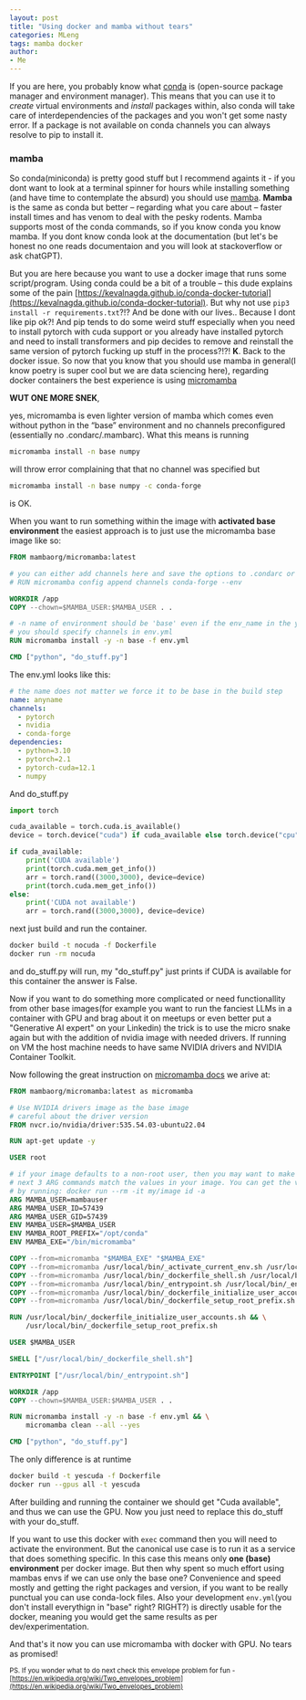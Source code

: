 ```yaml
---
layout: post
title: "Using docker and mamba without tears"
categories: MLeng
tags: mamba docker
author:
- Me
---
```



If you are here, you probably know what [conda](https://docs.conda.io/en/latest/) is (open-source package manager and environment manager). This means that you can use it to _create_ virtual environments and _install_ packages within, also conda will take care of interdependencies of the packages and you won't get some nasty error. If a package is not available on conda channels you can always resolve to pip to install it.

### mamba
So conda(miniconda) is pretty good stuff but I recommend againts it - if you dont want to look at a terminal spinner for hours while installing something (and have time to contemplate the absurd) you should use [mamba](https://mamba.readthedocs.io/en/latest/installation/mamba-installation.html).
**Mamba** is the same as conda but better – regarding what you care about – faster install times and has venom to deal with the pesky rodents. Mamba supports most of the conda commands, so if you know conda you know mamba. If you dont know conda look at the documentation (but let's be honest no one reads documentaion and you will look at stackoverflow or ask chatGPT).

But you are here because you want to use a docker image that runs some script/program. 
Using conda could be a bit of a trouble – this dude explains some of the pain [https://kevalnagda.github.io/conda-docker-tutorial](https://kevalnagda.github.io/conda-docker-tutorial). But why not use `pip3 install -r requirements.txt`?!? And be done with our lives.. Because I dont like pip ok?!
And pip tends to do some weird stuff especially when you need to install pytorch with cuda support or you already have installed pytorch and need to install transformers and pip decides to remove and reinstall the same version of pytorch fucking up stuff in the process?!?! **K**.
Back to the docker issue. So now that you know that you should use mamba in general(I know poetry is super cool but we are data sciencing here), regarding docker containers the best experience is using 
[micromamba](https://mamba.readthedocs.io/en/latest/installation/micromamba-installation.html) 

**WUT ONE MORE SNEK**,

yes, micromamba is even lighter version of mamba which comes even without python in the “base” environment and no channels preconfigured (essentially no .condarc/.mambarc). What this means is running 

```sh
micromamba install -n base numpy
```

will throw error complaining that that no channel was specified but 
```sh
micromamba install -n base numpy -c conda-forge
```
is OK. 

When you want to run something within the image with **activated base environment** the easiest approach is to just use the micromamba base image like so:
```Dockerfile
FROM mambaorg/micromamba:latest

# you can either add channels here and save the options to .condarc or use env.yml
# RUN micromamba config append channels conda-forge --env 

WORKDIR /app
COPY --chown=$MAMBA_USER:$MAMBA_USER . .

# -n name of environment should be 'base' even if the env_name in the yml file is env15
# you should specify channels in env.yml
RUN micromamba install -y -n base -f env.yml

CMD ["python", "do_stuff.py"]
```
The env.yml looks like this:
```yml
# the name does not matter we force it to be base in the build step
name: anyname
channels:
  - pytorch
  - nvidia
  - conda-forge
dependencies:
  - python=3.10
  - pytorch=2.1
  - pytorch-cuda=12.1
  - numpy
```
And do_stuff.py

```python
import torch

cuda_available = torch.cuda.is_available()
device = torch.device("cuda") if cuda_available else torch.device("cpu")

if cuda_available:
    print('CUDA available')
    print(torch.cuda.mem_get_info())
    arr = torch.rand((3000,3000), device=device)
    print(torch.cuda.mem_get_info())
else:
    print('CUDA not available')
    arr = torch.rand((3000,3000), device=device)

```

next just build and run the container. 
```sh
docker build -t nocuda -f Dockerfile
docker run -rm nocuda
```
and do_stuff.py will run, my "do_stuff.py" just prints if CUDA is available for this container the answer is False. 

Now if you want to do something more complicated or need functionallity from other base images(for example you want to run the fanciest LLMs in a container with GPU and brag about it on meetups or even better put a "Generative AI expert" on your Linkedin) the trick is to use the micro snake again but with the addition of nvidia image with needed drivers. If running on VM the host machine needs to have same NVIDIA drivers and NVIDIA Container Toolkit. 

Now following the great instruction on [micromamba docs](https://micromamba-docker.readthedocs.io/en/latest/advanced_usage.html#adding-micromamba-to-an-existing-docker-image) we arive at:

```Dockerfile
FROM mambaorg/micromamba:latest as micromamba

# Use NVIDIA drivers image as the base image
# careful about the driver version
FROM nvcr.io/nvidia/driver:535.54.03-ubuntu22.04

RUN apt-get update -y

USER root

# if your image defaults to a non-root user, then you may want to make the
# next 3 ARG commands match the values in your image. You can get the values
# by running: docker run --rm -it my/image id -a
ARG MAMBA_USER=mambauser
ARG MAMBA_USER_ID=57439
ARG MAMBA_USER_GID=57439
ENV MAMBA_USER=$MAMBA_USER
ENV MAMBA_ROOT_PREFIX="/opt/conda"
ENV MAMBA_EXE="/bin/micromamba"

COPY --from=micromamba "$MAMBA_EXE" "$MAMBA_EXE"
COPY --from=micromamba /usr/local/bin/_activate_current_env.sh /usr/local/bin/_activate_current_env.sh
COPY --from=micromamba /usr/local/bin/_dockerfile_shell.sh /usr/local/bin/_dockerfile_shell.sh
COPY --from=micromamba /usr/local/bin/_entrypoint.sh /usr/local/bin/_entrypoint.sh
COPY --from=micromamba /usr/local/bin/_dockerfile_initialize_user_accounts.sh /usr/local/bin/_dockerfile_initialize_user_accounts.sh
COPY --from=micromamba /usr/local/bin/_dockerfile_setup_root_prefix.sh /usr/local/bin/_dockerfile_setup_root_prefix.sh

RUN /usr/local/bin/_dockerfile_initialize_user_accounts.sh && \
    /usr/local/bin/_dockerfile_setup_root_prefix.sh

USER $MAMBA_USER

SHELL ["/usr/local/bin/_dockerfile_shell.sh"]

ENTRYPOINT ["/usr/local/bin/_entrypoint.sh"]

WORKDIR /app
COPY --chown=$MAMBA_USER:$MAMBA_USER . .

RUN micromamba install -y -n base -f env.yml && \
    micromamba clean --all --yes

CMD ["python", "do_stuff.py"]
```
The only difference is at runtime

```sh
docker build -t yescuda -f Dockerfile
docker run --gpus all -t yescuda
```
After building and running the container we should get "Cuda available", and thus we can use the GPU. Now you just need to replace this do_stuff with your do_stuff.

If you want to use this docker with `exec` command then you will need to activate the environment. But the canonical use case is to run it as a service that does something specific. In this case this means only **one (base) environment** per docker image. But then why spent so much effort using mambas envs if we can use only the base one? Convenience and speed mostly and getting the right packages and version, if you want to be really punctual you can use conda-lock files. Also your development `env.yml`(you don't install everythign in "base" right? RIGHT?) is directly usable for the docker, meaning you would get the same results as per dev/experimentation. 

And that's it now you can use micromamba with docker with GPU. No tears as promised!


<sub> PS.
If you wonder what to do next check this envelope problem for fun - [https://en.wikipedia.org/wiki/Two_envelopes_problem](https://en.wikipedia.org/wiki/Two_envelopes_problem) </sub>


